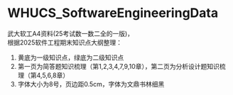 # WHUCS_SoftwareEngineeringData

武大软工A4资料(25考试数一数二全的一版)，  
根据2025软件工程期末知识点大纲整理：

1. 黄底为一级知识点，绿底为二级知识点
2. 第一页为简答题知识梳理（第1,2,3,4,7,9,10章），第二页为分析设计题知识梳理（第4,5,6,8章）
3. 字体大小为8号，页边距0.5cm，字体为文鼎书林细黑
```
